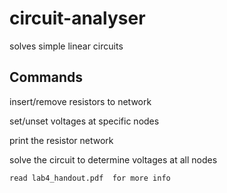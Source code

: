 # circuit-analyser
solves simple linear circuits

## Commands

insert/remove resistors to network

set/unset voltages at specific nodes

print the resistor network

solve the circuit to determine voltages at all nodes
```
read lab4_handout.pdf  for more info
```
